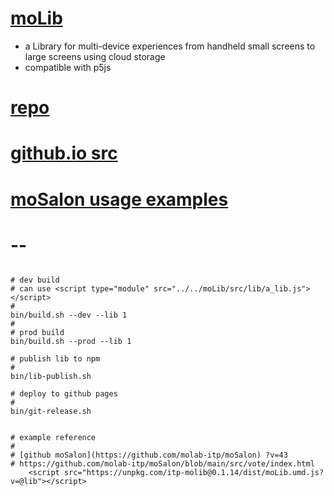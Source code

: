 # [moLib](https://github.com/molab-itp/moLib)

- a Library for multi-device experiences from handheld small screens to large screens using cloud storage
- compatible with p5js

# [repo](https://github.com/molab-itp/moLib)

# [github.io src](https://molab-itp.github.io/moLib/src?v=43)

# [moSalon usage examples](https://github.com/molab-itp/moSalon)

# --

```

# dev build
# can use <script type="module" src="../../moLib/src/lib/a_lib.js"></script>
#
bin/build.sh --dev --lib 1
#
# prod build
bin/build.sh --prod --lib 1

# publish lib to npm
#
bin/lib-publish.sh

# deploy to github pages
#
bin/git-release.sh


# example reference
#
# [github moSalon](https://github.com/molab-itp/moSalon) ?v=43
# https://github.com/molab-itp/moSalon/blob/main/src/vote/index.html
    <script src="https://unpkg.com/itp-molib@0.1.14/dist/moLib.umd.js?v=@lib"></script>


```
